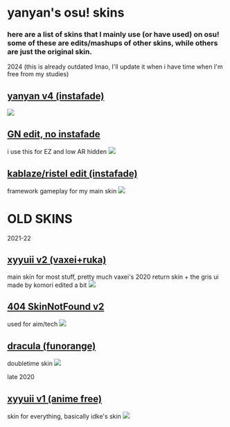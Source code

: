 # yanyan's osu! skins
### here are a list of skins that I mainly use (or have used) on osu! some of these are edits/mashups of other skins, while others are just the original skin.

2024 (this is already outdated lmao, I'll update it when i have time when I'm free from my studies)


## [yanyan v4 (instafade)](https://drive.google.com/file/d/1dIGHHj04Wd3J-ppBd7P-_gkhIcodd404/view?usp=sharing)
![](https://i.imgur.com/IBaa0hS.png)

## [GN edit, no instafade](https://drive.google.com/file/d/1egwi0AX1ZUlb2Yz7dw1UuB1qVs-BkJ69/view?usp=sharing)
i use this for EZ and low AR hidden
![](https://i.imgur.com/Tw3p82E.jpeg)

## [kablaze/ristel edit (instafade)](https://drive.google.com/file/d/1ieKruSe1g0FimXSGMkf3GG5JxWtisRiF/view?usp=sharing)
framework gameplay for my main skin
![](https://i.imgur.com/KKvvRxl.png)






# OLD SKINS

2021-22
## [xyyuii v2 (vaxei+ruka)](https://www.mediafire.com/file/98zb7dh4p23rv51/-+++++++++#+xyyuii.+(v2)+『vaxei+ruka』+#+++++++++-.osk/file)
main skin for most stuff, pretty much vaxei's 2020 return skin + the gris ui made by komori edited a bit
![](https://i.imgur.com/M0xHgRX.png)

## [404 SkinNotFound v2](https://joofixd.s-ul.eu/Ia93XGt5)
used for aim/tech
![](https://i.imgur.com/aKZt7Cf.png)

## [dracula (funorange)](https://joofixd.s-ul.eu/2JwFiizy)
doubletime skin
![](https://i.imgur.com/jKoRCOA.png)


late 2020
## [xyyuii v1 (anime free)](https://www.mediafire.com/file/ttwydv63magyi6t/xyyuii+v1.osk/file)
skin for everything, basically idke's skin
![](https://i.imgur.com/F7IqM4d.png)
